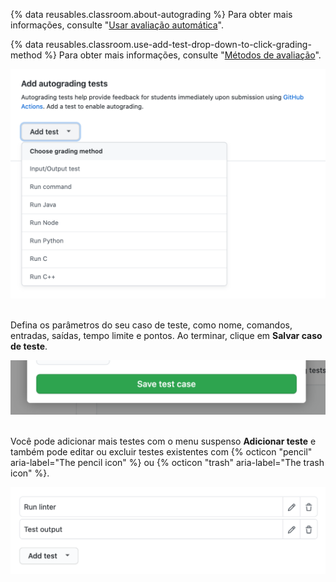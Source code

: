 {% data reusables.classroom.about-autograding %} Para obter mais informações, consulte "[Usar avaliação automática](/education/manage-coursework-with-github-classroom/use-autograding)".

{% data reusables.classroom.use-add-test-drop-down-to-click-grading-method %} Para obter mais informações, consulte "[Métodos de avaliação](/education/manage-coursework-with-github-classroom/use-autograding#grading-methods)".

<div class="procedural-image-wrapper">
  <img alt="Usar o menu suspenso &quot;Adicionar teste&quot; para clicar em um método de avaliação" class="procedural-image-wrapper" src="/assets/images/help/classroom/autograding-click-grading-method.png">
</div>

<br/>

Defina os parâmetros do seu caso de teste, como nome, comandos, entradas, saídas, tempo limite e pontos. Ao terminar, clique em **Salvar caso de teste**.

<div class="procedural-image-wrapper">
  <img alt="Botão &quot;Salvar caso de teste&quot; para um teste de avaliação automática" class="procedural-image-wrapper" src="/assets/images/help/classroom/assignments-click-save-test-case-button.png">
</div>

<br/>

Você pode adicionar mais testes com o menu suspenso **Adicionar teste** e também pode editar ou excluir testes existentes com {% octicon "pencil" aria-label="The pencil icon" %} ou {% octicon "trash" aria-label="The trash icon" %}.

<div class="procedural-image-wrapper">
  <img alt="Ícones de lápis e lixeira para editar ou excluir um teste de avaliação automática" class="procedural-image-wrapper" src="/assets/images/help/classroom/assignments-autograding-click-pencil-or-trash.png">
</div>
